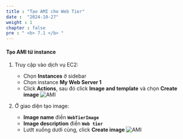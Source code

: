 ```yaml
---
title : "Tạo AMI cho Web Tier"
date :  "2024-10-27" 
weight : 1
chapter : false
pre : " <b> 7.1 </b> "
---
```


#### Tạo AMI từ instance
1. Truy cập vào dịch vụ EC2:
    - Chọn **Instances** ở sidebar
    - Chọn instance **My Web Server 1**
    - Click **Actions**, sau đó click **Image and template** và chọn **Create image**
![AMI](/workshop01-AWS-FCJ-2025/images/7-1/01.png?width=50pc)

2. Ở giao diện tạo image:
    - **Image name** điền **`WebTierImage`**
    - **Image description** điền **`Web tier`**
    - Lướt xuống dưới cùng, click **Create image**
![AMI](/workshop01-AWS-FCJ-2025/images/7-1/02.png?width=50pc)
